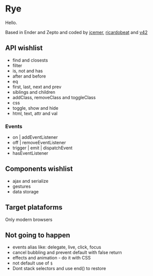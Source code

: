 Rye
===

Hello. 

Based in Ender and Zepto and coded by [jcemer](http://github.com/jcemer), [ricardobeat](http://github.com/ricardobeat) and [v42](http://github.com/v42)

API wishlist
------------

- find and closests
- filter
- is, not and has
- after and before
- eq
- first, last, next and prev
- siblings and children
- addClass, removeClass and toggleClass
- css
- toggle, show and hide
- html, text, attr and val

### Events
 
- on | addEventListener
- off | removeEventListener
- trigger | emit | dispatchEvent
- hasEventListener

Components wishlist
------------

- ajax and serialize
- gestures
- data storage

Target plataforms
------------
Only modern browsers

Not going to happen
------------

- events alias like: delegate, live, click, focus
- cancel bubbling and prevent default with false return
- effects and animation - do it with CSS
- not default use of `$`
- Dont stack selectors and use end() to restore